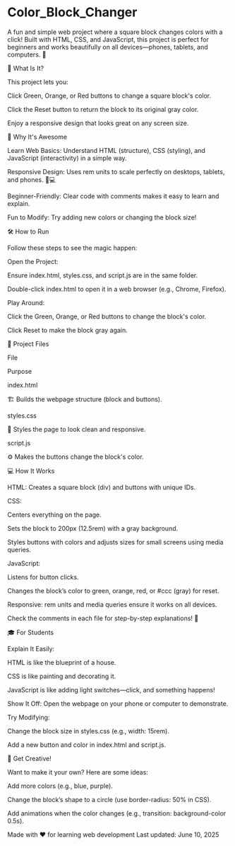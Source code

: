 # Color_Block_Changer
A fun and simple web project where a square block changes colors with a click! Built with HTML, CSS, and JavaScript, this project is perfect for beginners and works beautifully on all devices—phones, tablets, and computers. 🌟



🌟 What Is It?

This project lets you:





Click Green, Orange, or Red buttons to change a square block's color.



Click the Reset button to return the block to its original gray color.



Enjoy a responsive design that looks great on any screen size.



🚀 Why It's Awesome





Learn Web Basics: Understand HTML (structure), CSS (styling), and JavaScript (interactivity) in a simple way.



Responsive Design: Uses rem units to scale perfectly on desktops, tablets, and phones. 📱💻



Beginner-Friendly: Clear code with comments makes it easy to learn and explain.



Fun to Modify: Try adding new colors or changing the block size!



🛠️ How to Run

Follow these steps to see the magic happen:





Open the Project:





Ensure index.html, styles.css, and script.js are in the same folder.



Double-click index.html to open it in a web browser (e.g., Chrome, Firefox).



Play Around:





Click the Green, Orange, or Red buttons to change the block's color.



Click Reset to make the block gray again.



📂 Project Files







File



Purpose





index.html



🏗️ Builds the webpage structure (block and buttons).





styles.css



🎨 Styles the page to look clean and responsive.





script.js



⚙️ Makes the buttons change the block's color.





💻 How It Works





HTML: Creates a square block (div) and buttons with unique IDs.



CSS:





Centers everything on the page.



Sets the block to 200px (12.5rem) with a gray background.



Styles buttons with colors and adjusts sizes for small screens using media queries.



JavaScript:





Listens for button clicks.



Changes the block’s color to green, orange, red, or #ccc (gray) for reset.



Responsive: rem units and media queries ensure it works on all devices.

Check the comments in each file for step-by-step explanations! 📝



🎓 For Students





Explain It Easily:





HTML is like the blueprint of a house.



CSS is like painting and decorating it.



JavaScript is like adding light switches—click, and something happens!



Show It Off: Open the webpage on your phone or computer to demonstrate.



Try Modifying:





Change the block size in styles.css (e.g., width: 15rem).



Add a new button and color in index.html and script.js.





🌈 Get Creative!

Want to make it your own? Here are some ideas:





Add more colors (e.g., blue, purple).



Change the block’s shape to a circle (use border-radius: 50% in CSS).



Add animations when the color changes (e.g., transition: background-color 0.5s).




Made with ❤️ for learning web development
Last updated: June 10, 2025
